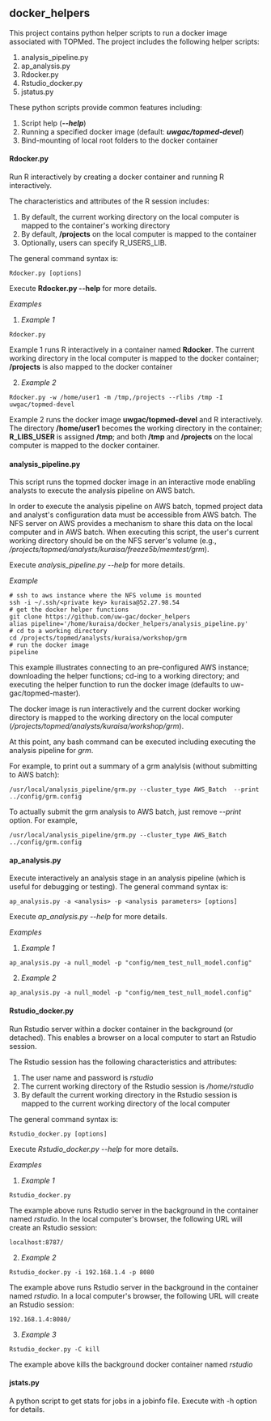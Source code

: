 ## docker_helpers ##

This project contains python helper scripts to run a docker image associated with TOPMed.  The project includes the following helper scripts:
1. analysis_pipeline.py
2. ap_analysis.py
3. Rdocker.py
4. Rstudio_docker.py
5. jstatus.py

These python scripts provide common features including:
1. Script help (<i>**--help**</i>)
2. Running a specified docker image (default: <i>**uwgac/topmed-devel**</i>)
3. Bind-mounting of local root folders to the docker container

#### Rdocker.py ####
Run R interactively by creating a docker container and running R interactively.  

The characteristics and attributes of the R session includes:
1. By default, the current working directory on the local computer is mapped to the container's working directory
3. By default, __/projects__ on the local computer is mapped to the container
3. Optionally, users can specify R_USERS_LIB.

The general command syntax is:
```{r}
Rdocker.py [options]
```
Execute __Rdocker.py --help__ for more details.

<i>Examples</i>
1. <i>Example 1</i>
```{r}
Rdocker.py
```
Example 1 runs R interactively in a container named __Rdocker__.  The current working directory in the local computer is mapped to the docker container; __/projects__ is also mapped to the docker container

2. <i>Example 2</i>
```{r}
Rdocker.py -w /home/user1 -m /tmp,/projects --rlibs /tmp -I uwgac/topmed-devel
```
Example 2 runs the docker image __uwgac/topmed-devel__ and R interactively.  The directory __/home/user1__ becomes the working directory in the container; __R_LIBS_USER__  is assigned __/tmp__; and both __/tmp__ and __/projects__ on the local computer is mapped to the docker container.

#### analysis_pipeline.py ####
This script runs the topmed docker image in an interactive mode enabling analysts to execute the analysis pipeline on AWS batch.

In order to execute the analysis pipeline on AWS batch, topmed project data and analyst's configuration data must be accessible from AWS batch.   The NFS server on AWS provides a mechanism to share this data on the local computer and in AWS batch.  When executing this script, the user's current working directory should be on the NFS server's volume (e.g., <i>/projects/topmed/analysts/kuraisa/freeze5b/memtest/grm</i>).


Execute <i>analysis_pipeline.py --help</i> for more details.

<i>Example</i>

```{r}
# ssh to aws instance where the NFS volume is mounted
ssh -i ~/.ssh/<private key> kuraisa@52.27.98.54
# get the docker helper functions
git clone https://github.com/uw-gac/docker_helpers
alias pipeline='/home/kuraisa/docker_helpers/analysis_pipeline.py'
# cd to a working directory
cd /projects/topmed/analysts/kuraisa/workshop/grm
# run the docker image
pipeline
```
This example illustrates connecting to an pre-configured AWS instance; downloading the helper functions; cd-ing to a working directory; and executing the helper function to run the docker image (defaults to uw-gac/topmed-master).

The docker image is run interactively and the current docker working directory is mapped to the working directory on the local computer (<i>/projects/topmed/analysts/kuraisa/workshop/grm</i>).

At this point, any bash command can be executed including executing the analysis pipeline for <i>grm</i>.  

For example, to print out a summary of a grm analylsis (without submitting to AWS batch):

```{r}
/usr/local/analysis_pipeline/grm.py --cluster_type AWS_Batch  --print ../config/grm.config
```

To actually submit the grm analysis to AWS batch, just remove <i>--print</i> option.  For example,

```{r}
/usr/local/analysis_pipeline/grm.py --cluster_type AWS_Batch ../config/grm.config
```

#### ap_analysis.py ####
Execute interactively an analysis stage in an analysis pipeline (which is useful for debugging or testing).  The general command syntax is:
```{r}
ap_analysis.py -a <analysis> -p <analysis parameters> [options]
```
Execute <i>ap_analysis.py --help</i> for more details.

<i>Examples</i>
1. <i>Example 1</i>
```{r}
ap_analysis.py -a null_model -p "config/mem_test_null_model.config"
```

2. <i>Example 2</i>
```{r}
ap_analysis.py -a null_model -p "config/mem_test_null_model.config"
```

#### Rstudio_docker.py ####
Run Rstudio server within a docker container in the background (or detached).  This enables a browser on a local computer to start an Rstudio session.

The Rstudio session has the following characteristics and attributes:
1. The user name and password is <i>rstudio</i>
2. The current working directory of the Rstudio session is <i>/home/rstudio</i>
3. By default the current working directory in the Rstudio session is mapped to the current working directory of the local computer

The general command syntax is:
```{r}
Rstudio_docker.py [options]
```
Execute <i>Rstudio_docker.py --help</i> for more details.

<i>Examples</i>
1. <i>Example 1</i>
```{r}
Rstudio_docker.py
```
The example above runs Rstudio server in the background in the container named <i>rstudio</i>.  In the local computer's browser, the following URL will create an Rstudio session:
```{r}
localhost:8787/
```
2. <i>Example 2</i>
```{r}
Rstudio_docker.py -i 192.168.1.4 -p 8080
```
The example above runs Rstudio server in the background in the container named <i>rstudio</i>.  In a local computer's browser, the following URL will create an Rstudio session:
```{r}
192.168.1.4:8080/
```
3. <i>Example 3</i>
```{r}
Rstudio_docker.py -C kill
```
The example above kills the background docker container named <i>rstudio</i>

#### jstats.py ####
A python script to get stats for jobs in a jobinfo file.  Execute with -h option for details.
